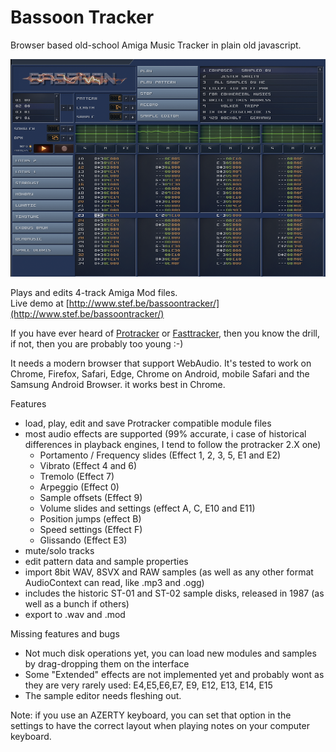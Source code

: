 # Bassoon Tracker

Browser based old-school Amiga Music Tracker in plain old javascript.

![Bassoon Tracker](./skin/screenshot.png?raw=true)

Plays and edits 4-track Amiga Mod files.  
Live demo at [http://www.stef.be/bassoontracker/](http://www.stef.be/bassoontracker/)

If you have ever heard of [Protracker](https://en.wikipedia.org/wiki/Protracker) or [Fasttracker](https://en.wikipedia.org/wiki/FastTracker_2), then you know the drill,   
if not, then you are probably too young :-)

It needs a modern browser that support WebAudio.
It's tested to work on Chrome, Firefox, Safari, Edge, Chrome on Android, mobile Safari and the Samsung Android Browser.
it works best in Chrome.

Features  
- load, play, edit and save Protracker compatible module files  
- most audio effects are supported (99% accurate, i case of historical differences in playback engines, I tend to follow the protracker 2.X one)
  - Portamento / Frequency slides (Effect 1, 2, 3, 5, E1 and E2)
  - Vibrato (Effect 4 and 6)
  - Tremolo (Effect 7)
  - Arpeggio (Effect 0)
  - Sample offsets (Effect 9)
  - Volume slides and settings (effect A, C, E10 and E11)
  - Position jumps (effect B)
  - Speed settings (Effect F) 
  - Glissando (Effect E3)
- mute/solo tracks  
- edit pattern data and sample properties  
- import 8bit WAV, 8SVX and RAW samples (as well as any other format AudioContext can read, like .mp3 and .ogg) 
- includes the historic ST-01 and ST-02 sample disks, released in 1987 (as well as a bunch if others) 
- export to .wav and .mod

Missing features and bugs
 - Not much disk operations yet, you can load new modules and samples by drag-dropping them on the interface  
 - Some "Extended" effects are not implemented yet and probably wont as they are very rarely used: E4,E5,E6,E7, E9, E12, E13, E14, E15  
 - The sample editor needs fleshing out.
 
Note: if you use an AZERTY keyboard, you can set that option in the settings to have the correct layout when playing notes on your computer keyboard.
